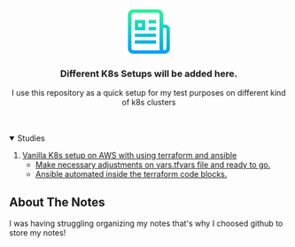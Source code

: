 



<!-- PROJECT LOGO -->
<br />
<p align="center">
  <a href="https://github.com/Ugurcancaykara/notes">
    <img src="images/logo.png" alt="Logo" width="80" height="80">
  </a>

  <h3 align="center">Different K8s Setups will be added here.</h3>

  <p align="center">
    I use this repository as a quick setup for my test purposes on different kind of k8s clusters
    <br />
    <br />
    <br />

  </p>
</p>



<!-- TABLE OF CONTENTS -->
<details open="open">
  <summary>Studies</summary>
  <ol>
    <li>
      <a href="https://github.com/Ugurcancaykara/k8s_clusters_setup/vanilla_k8s_aws">Vanilla K8s setup on AWS with using terraform and ansible </a>
      <ul>
        <li><a href="#built-with">Make necessary adjustments on vars.tfvars file and ready to go.</a></li>
      </ul>
      <ul>
        <li><a href="#built-with">Ansible automated inside the terraform code blocks.</a></li>
      </ul>
    </li>
  </ol>
</details>



<!-- ABOUT THE Notes -->
## About The Notes

I was having struggling organizing my notes that's why I choosed github to store my notes! 

